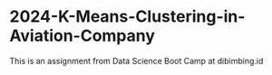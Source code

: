 # 2024-K-Means-Clustering-in-Aviation-Company
This is an assignment from Data Science Boot Camp at dibimbing.id
